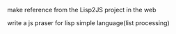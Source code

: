  
  make reference from the Lisp2JS project in the web
  
  write a js praser for lisp simple language(list processing)